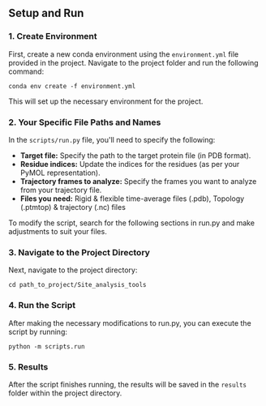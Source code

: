 ## Setup and Run

### 1. Create Environment

First, create a new conda environment using the `environment.yml` file provided in the project. Navigate to the project folder and run the following command:

```
conda env create -f environment.yml
```
This will set up the necessary environment for the project.


### 2. Your Specific File Paths and Names
In the `scripts/run.py` file, you'll need to specify the following:

- **Target file:** Specify the path to the target protein file (in PDB format).
- **Residue indices:** Update the indices for the residues (as per your PyMOL representation).
- **Trajectory frames to analyze:** Specify the frames you want to analyze from your trajectory file.
- **Files you need:** Rigid & flexible time-average files (.pdb), Topology (.ptmtop) & trajectory (.nc) files

To modify the script, search for the following sections in run.py and make adjustments to suit your files.


### 3. Navigate to the Project Directory
Next, navigate to the project directory:
```
cd path_to_project/Site_analysis_tools
```

### 4. Run the Script
After making the necessary modifications to run.py, you can execute the script by running:
```
python -m scripts.run
```

### 5. Results
After the script finishes running, the results will be saved in the `results` folder within the project directory.

